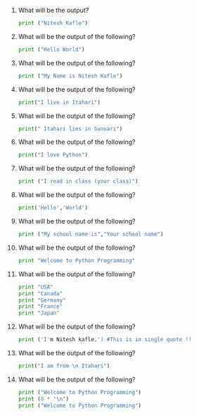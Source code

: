1. What will be the output?
   ```python
   print ("Nitesh Kafle")
   ```
1. What will be the output of the following?
   ```python
   print ("Hello World")
   ```
1. What will be the output of the following?
   ```python
   print ("My Name is Nitesh Kafle")
   ```
1. What will be the output of the following?
   ```python
   print("I live in Itahari")
   ```
1. What will be the output of the following?
   ```python
   print(" Itahari lies in Sunsari")
   ```
1. What will be the output of the following?
   ```python
   print("I love Python")
   ```
1. What will be the output of the following?
   ```python
   print ("I read in class (your class)")
   ```
1. What will be the output of the following?
   ```python
   print('Hello','World')
   ```
1. What will be the output of the following?
   ```python
   print ("My school name is","Your school name")
   ```
1. What will be the output of the following?
   ```python
   print "Welcome to Python Programming"
   ```
1. What will be the output of the following?
   ```python
   print "USA" 
   print "Canada" 
   print "Germany" 
   print "France" 
   print "Japan" 
   ```
1. What will be the output of the following?
   ```python
   print ('I'm Nitesh kafle.') #This is in single quote !!
   ```
1. What will be the output of the following?
   ```python
   print("I am from \n Itahari")
   ```
1. What will be the output of the following?
   ```python
   print ("Welcome to Python Programming")
   print (8 * "\n")
   print ("Welcome to Python Programming")
   ```
   
